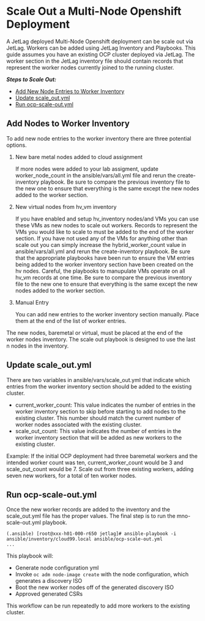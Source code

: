 # Scale Out a Multi-Node Openshift Deployment

A JetLag deployed Multi-Node Openshift deployment can be scale out via JetLag. Workers can be added using JetLag Inventory and Playbooks. This guide assumes you have an existing OCP cluster deployed via JetLag. The worker section in the JetLag inventory file should contain records that represent the worker nodes currently joined to the running cluster.

_**Steps to Scale Out:**_
- [Add New Node Entries to Worker Inventory](#add-new-node-entries-to-worker-inventory)
- [Update scale_out.yml](#update-scale_out.yml)
- [Run ocp-scale-out.yml](#run-ocp-scale-out.yml)

## Add Nodes to Worker Inventory
To add new node entries to the worker inventory there are three potential options.

1. New bare metal nodes added to cloud assignment

	If more nodes were added to your lab assigment, update worker_node_count in the ansible/vars/all.yml file and rerun the create-inventory playbook. Be sure to compare the previous inventory file to the new one to ensure that everything is the same except the new nodes added to the worker section.

2. New virtual nodes from hv_vm inventory

	If you have enabled and setup hv_inventory nodes/and VMs you can use these VMs as new nodes to scale out workers. Records to represent the VMs you would like to scale to must be added to the end of the worker section. If you have not used any of the VMs for anything other than scale out you can simply increase the hybrid_worker_count value in ansible/vars/all.yml and rerun the create-inventory playbook. Be sure that the appropriate playbooks have been run to ensure the VM entries being added to the worker inventory section have been created on the hv nodes. Careful, the playbooks to manupulate VMs operate on all hv_vm records at one time. Be sure to compare the previous inventory file to the new one to ensure that everything is the same except the new nodes added to the worker section.

3. Manual Entry

	You can add new entries to the worker inventory section manually. Place them at the end of the list of worker entries.

The new nodes, baremetal or virtual, must be placed at the end of the worker nodes inventory. The scale out playbook is designed to use the last n nodes in the inventory.

## Update scale_out.yml
There are two variables in ansible/vars/scale_out.yml that indicate which entries from the worker inventory section should be added to the existing cluster.

- current_worker_count: This value indicates the number of entries in the worker inventory section to skip before starting to add nodes to the existing cluster. This number should match the current number of worker nodes associated with the existing cluster.
- scale_out_count: This value indicates the number of entries in the worker inventory section that will be added as new workers to the existing cluster.

Example: If the initial OCP deployment had three baremetal workers and the intended worker count was ten, current_worker_count would be 3 and scale_out_count would be 7. Scale out from three existing workers, adding seven new workers, for a total of ten worker nodes.

## Run ocp-scale-out.yml
Once the new worker records are added to the inventory and the scale_out.yml file has the proper values. The final step is to run the mno-scale-out.yml playbook.

```console
(.ansible) [root@xxx-h01-000-r650 jetlag]# ansible-playbook -i ansible/inventory/cloud99.local ansible/ocp-scale-out.yml
...
```

This playbook will:
- Generate node configuration yml
- Invoke ```oc adm node-image create``` with the node configuration, which generates a discovery ISO
- Boot the new worker nodes off of the generated discovery ISO
- Approved generated CSRs

This workflow can be run repeatedly to add more workers to the existing cluster.